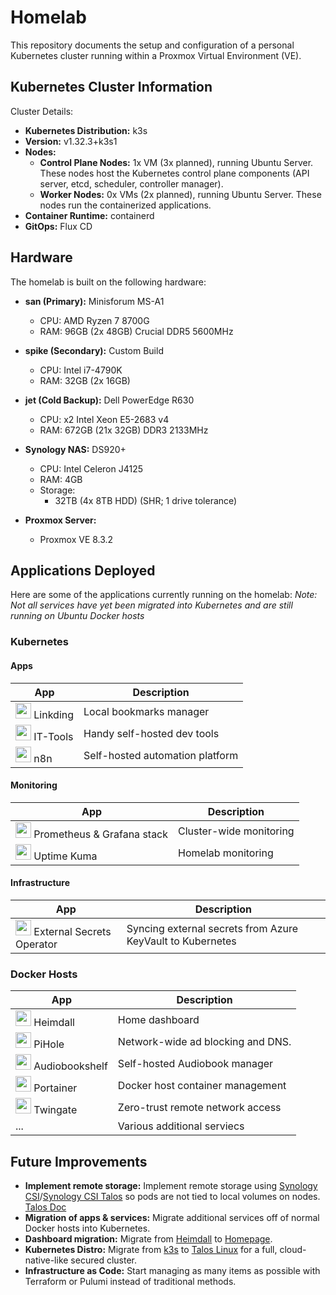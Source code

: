 # Homelab
This repository documents the setup and configuration of a personal Kubernetes cluster running within a Proxmox Virtual Environment (VE). 

## Kubernetes Cluster Information
Cluster Details:

* **Kubernetes Distribution:** k3s
* **Version:** v1.32.3+k3s1
* **Nodes:**
    * **Control Plane Nodes:** 1x VM (3x planned), running Ubuntu Server. These nodes host the Kubernetes control plane components (API server, etcd, scheduler, controller manager).
    * **Worker Nodes:** 0x VMs (2x planned), running Ubuntu Server. These nodes run the containerized applications.
* **Container Runtime:** containerd
* **GitOps:** Flux CD

## Hardware
The homelab is built on the following hardware:

* **san (Primary):** Minisforum MS-A1
    * CPU: AMD Ryzen 7 8700G
    * RAM: 96GB (2x 48GB) Crucial DDR5 5600MHz

* **spike (Secondary):** Custom Build
    * CPU: Intel i7-4790K
    * RAM: 32GB (2x 16GB) 

* **jet (Cold Backup):** Dell PowerEdge R630
    * CPU: x2 Intel Xeon E5-2683 v4
    * RAM: 672GB (21x 32GB) DDR3 2133MHz 

* **Synology NAS:** DS920+
    * CPU: Intel Celeron J4125
    * RAM: 4GB
    * Storage:
        * 32TB (4x 8TB HDD) (SHR; 1 drive tolerance)

* **Proxmox Server:**
    * Proxmox VE 8.3.2

## Applications Deployed
Here are some of the applications currently running on the homelab:
*Note: Not all services have yet been migrated into Kubernetes and are still running on Ubuntu Docker hosts*

### Kubernetes
#### Apps
| App | Description |
|-----|-------------|
| <img src=https://cdn.jsdelivr.net/gh/homarr-labs/dashboard-icons/png/linkding.png height=25 length=25> Linkding | Local bookmarks manager |
| <img src=https://cdn.jsdelivr.net/gh/homarr-labs/dashboard-icons/png/it-tools-light.png height=25 length=25> IT-Tools | Handy self-hosted dev tools |
| <img src=https://cdn.jsdelivr.net/gh/homarr-labs/dashboard-icons/png/n8n.png height=25 length=25> n8n | Self-hosted automation platform |

#### Monitoring
| App | Description |
|-----|-------------|
| <img src=https://cdn.jsdelivr.net/gh/homarr-labs/dashboard-icons/png/grafana.png height=25 length=25> Prometheus & Grafana stack | Cluster-wide monitoring |
| <img src=https://cdn.jsdelivr.net/gh/homarr-labs/dashboard-icons/png/uptime-kuma.png height=25 length=25> Uptime Kuma | Homelab monitoring |


#### Infrastructure
| App | Description |
|-----|-------------|
| <img src=https://cdn.jsdelivr.net/gh/homarr-labs/dashboard-icons/png/microsoft-azure.png height=25 length=25> External Secrets Operator | Syncing external secrets from Azure KeyVault to Kubernetes |

### Docker Hosts
| App | Description |
|-----|-------------|
| <img src=https://cdn.jsdelivr.net/gh/homarr-labs/dashboard-icons/png/heimdall-light.png height=25 length=25> Heimdall | Home dashboard |
| <img src=https://cdn.jsdelivr.net/gh/homarr-labs/dashboard-icons/png/pi-hole.png height=25 length=25> PiHole | Network-wide ad blocking and DNS. |
| <img src=https://cdn.jsdelivr.net/gh/homarr-labs/dashboard-icons/png/audiobookshelf.png height=25 length=25> Audiobookshelf | Self-hosted Audiobook manager |
| <img src=https://cdn.jsdelivr.net/gh/homarr-labs/dashboard-icons/png/portainer.png height=25 length=25> Portainer | Docker host container management |
| <img src=https://cdn.jsdelivr.net/gh/homarr-labs/dashboard-icons/png/twingate-light.png height=25 length=25> Twingate | Zero-trust remote network access |
| ... | Various additional serviecs |

## Future Improvements
* **Implement remote storage:** Implement remote storage using [Synology CSI](https://github.com/SynologyOpenSource/synology-csi)/[Synology CSI Talos](https://github.com/zebernst/synology-csi-talos) so pods are not tied to local volumes on nodes. [Talos Doc](https://www.talos.dev/v1.9/kubernetes-guides/configuration/synology-csi/)
* **Migration of apps & services:** Migrate additional services off of normal Docker hosts into Kubernetes.
* **Dashboard migration:** Migrate from [Heimdall](https://heimdall.site/) to [Homepage](https://gethomepage.dev/).
* **Kubernetes Distro:** Migrate from [k3s](https://k3s.io/) to [Talos Linux](https://www.talos.dev/) for a full, cloud-native-like secured cluster.
* **Infrastructure as Code:** Start managing as many items as possible with Terraform or Pulumi instead of traditional methods. 
